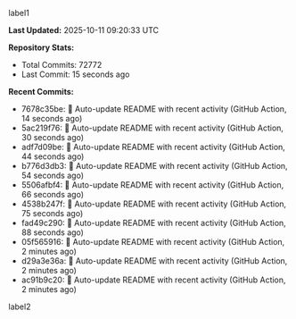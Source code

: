 
label1 
<!-- ACTIVITY_START -->
**Last Updated:** 2025-10-11 09:20:33 UTC

**Repository Stats:**
- Total Commits: 72772
- Last Commit: 15 seconds ago

**Recent Commits:**
- 7678c35be: 🤖 Auto-update README with recent activity (GitHub Action, 14 seconds ago)
- 5ac219f76: 🤖 Auto-update README with recent activity (GitHub Action, 30 seconds ago)
- adf7d09be: 🤖 Auto-update README with recent activity (GitHub Action, 44 seconds ago)
- b776d3db3: 🤖 Auto-update README with recent activity (GitHub Action, 54 seconds ago)
- 5506afbf4: 🤖 Auto-update README with recent activity (GitHub Action, 66 seconds ago)
- 4538b247f: 🤖 Auto-update README with recent activity (GitHub Action, 75 seconds ago)
- fad49c290: 🤖 Auto-update README with recent activity (GitHub Action, 88 seconds ago)
- 05f565916: 🤖 Auto-update README with recent activity (GitHub Action, 2 minutes ago)
- d29a3e36a: 🤖 Auto-update README with recent activity (GitHub Action, 2 minutes ago)
- ac91b9c20: 🤖 Auto-update README with recent activity (GitHub Action, 2 minutes ago)
<!-- ACTIVITY_END -->

label2
